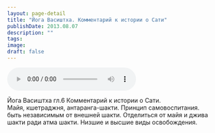 ```yaml
---
layout: page-detail
title: "Йога Васиштха. Комментарий к истории о Сати"
publishDate: 2013.08.07
description: ""
tags:
image:
draft: false
---
```


<audio title="2013.08.07 - Йога Васиштха. Комментарий к истории о Сати.mp3" src="https://filer-api.advayta.org/v1.0/public/files/73801" controls=""></audio>

 Йога Васиштха гл.6 Комментарий к истории о Сати.  
Майя, кшетраджня, антаранга-шакти. Принцип самовоспитания.  
быть независимым от внешней шакти. Отделиться от майя и джива   
шакти ради атма шакти. Низшие и высшие виды освобождения. 

  
